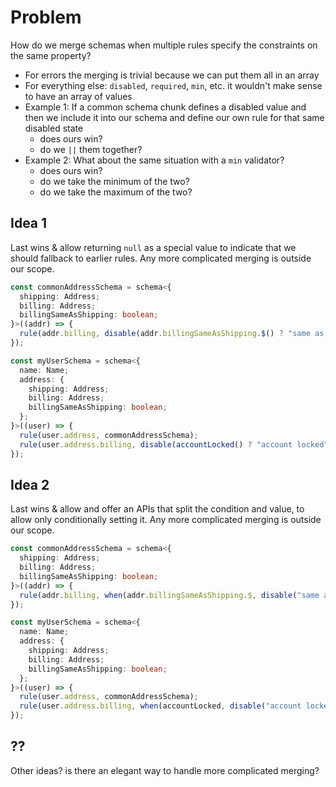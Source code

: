 # Problem

How do we merge schemas when multiple rules specify the constraints on the same property?

- For errors the merging is trivial because we can put them all in an array
- For everything else: `disabled`, `required`, `min`, etc. it wouldn't make sense to have an array
  of values
- Example 1: If a common schema chunk defines a disabled value and then we include it into our
  schema and define our own rule for that same disabled state
  - does ours win?
  - do we `||` them together?
- Example 2: What about the same situation with a `min` validator?
  - does ours win?
  - do we take the minimum of the two?
  - do we take the maximum of the two?

## Idea 1

Last wins & allow returning `null` as a special value to indicate that we should fallback to earlier
rules. Any more complicated merging is outside our scope.

```ts
const commonAddressSchema = schema<{
  shipping: Address;
  billing: Address;
  billingSameAsShipping: boolean;
}>((addr) => {
  rule(addr.billing, disable(addr.billingSameAsShipping.$() ? "same as shipping" : null));
});

const myUserSchema = schema<{
  name: Name;
  address: {
    shipping: Address;
    billing: Address;
    billingSameAsShipping: boolean;
  };
}>((user) => {
  rule(user.address, commonAddressSchema);
  rule(user.address.billing, disable(accountLocked() ? "account locked" : null));
});
```

## Idea 2

Last wins & allow and offer an APIs that split the condition and value, to allow only conditionally
setting it. Any more complicated merging is outside our scope.

```ts
const commonAddressSchema = schema<{
  shipping: Address;
  billing: Address;
  billingSameAsShipping: boolean;
}>((addr) => {
  rule(addr.billing, when(addr.billingSameAsShipping.$, disable("same as shipping")));
});

const myUserSchema = schema<{
  name: Name;
  address: {
    shipping: Address;
    billing: Address;
    billingSameAsShipping: boolean;
  };
}>((user) => {
  rule(user.address, commonAddressSchema);
  rule(user.address.billing, when(accountLocked, disable("account locked")));
});
```

## ??

Other ideas? is there an elegant way to handle more complicated merging?
